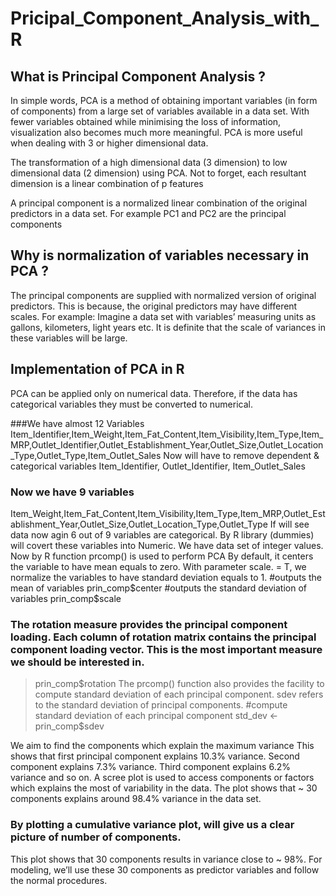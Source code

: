 # Pricipal_Component_Analysis_with_R

## What is Principal Component Analysis ?
In simple words, PCA is a method of obtaining important variables (in form of components) from a large set of variables available in a data set. With fewer variables obtained while minimising the loss of information, visualization also becomes much more meaningful. PCA is more useful when dealing with 3 or higher dimensional data.

The transformation of a high dimensional data (3 dimension) to low dimensional data (2 dimension) using PCA. Not to forget, each resultant dimension is a linear combination of p features

A principal component is a normalized linear combination of the original predictors in a data set. For example PC1 and PC2 are the principal components

## Why is normalization of variables necessary in PCA ?
The principal components are supplied with normalized version of original predictors. This is because, the original predictors may have different scales. For example: Imagine a data set with variables’ measuring units as gallons, kilometers, light years etc. It is definite that the scale of variances in these variables will be large.

## Implementation of PCA in R 
PCA can be applied only on numerical data. Therefore, if the data has categorical variables they must be converted to numerical.

###We have almost 12 Variables
Item_Identifier,Item_Weight,Item_Fat_Content,Item_Visibility,Item_Type,Item_MRP,Outlet_Identifier,Outlet_Establishment_Year,Outlet_Size,Outlet_Location_Type,Outlet_Type,Item_Outlet_Sales
Now will have to remove dependent & categorical variables
Item_Identifier, Outlet_Identifier, Item_Outlet_Sales

### Now we have 9 variables
Item_Weight,Item_Fat_Content,Item_Visibility,Item_Type,Item_MRP,Outlet_Establishment_Year,Outlet_Size,Outlet_Location_Type,Outlet_Type
If will see data now agin 6 out of 9 variables are categorical.
By R library (dummies) will covert these variables into Numeric. 
We have data set of integer values. Now by R function prcomp() is used to perform PCA
By default, it centers the variable to have mean equals to zero. With parameter scale. = T, we normalize the variables to have standard deviation equals to 1. 
#outputs the mean of variables
prin_comp$center
#outputs the standard deviation of variables
prin_comp$scale

### The rotation measure provides the principal component loading. Each column of rotation matrix contains the principal component loading vector. This is the most important measure we should be interested in.
> prin_comp$rotation
The prcomp() function also provides the facility to compute standard deviation of each principal component. sdev refers to the standard deviation of principal components.
#compute standard deviation of each principal component
std_dev <- prin_comp$sdev

We aim to find the components which explain the maximum variance
This shows that first principal component explains 10.3% variance. Second component explains 7.3% variance. Third component explains 6.2% variance and so on.
A scree plot is used to access components or factors which explains the most of variability in the data.
The plot  shows that ~ 30 components explains around 98.4% variance in the data set. 
### By plotting a cumulative variance plot,  will give us a clear picture of number of components.
This plot shows that 30 components results in variance close to ~ 98%. 
For modeling, we’ll use these 30 components as predictor variables and follow the normal procedures.
